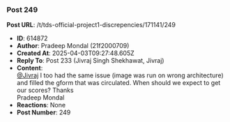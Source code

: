 ### Post 249
**Post URL**: /t/tds-official-project1-discrepencies/171141/249
- **ID**: 614872
- **Author**: Pradeep Mondal (21f2000709)
- **Created At**: 2025-04-03T09:27:48.605Z
- **Reply To**: Post 233 (Jivraj Singh Shekhawat, Jivraj)
- **Content**:  
  <a class="mention" href="/u/jivraj">@Jivraj</a> I too had the same issue (image was run on wrong architecture) and filled the gform that was circulated. When should we expect to get our scores?
Thanks<br>
Pradeep Mondal
- **Reactions**: None
- **Post Number**: 249

